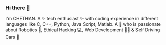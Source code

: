 ### Hi there 👋

I'm CHETHAN. A ✨ tech enthusiast ✨ with coding experience in different languages like C, C++, Python, Java Script, Matlab. 
A 👦 who is passionate about Robotics 🤖, Ethical Hacking 💻, Web Development 🧑‍💻 & Self Driving Cars 🚗

